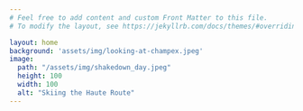 ```yaml
---
# Feel free to add content and custom Front Matter to this file.
# To modify the layout, see https://jekyllrb.com/docs/themes/#overriding-theme-defaults

layout: home
background: 'assets/img/looking-at-champex.jpeg'
image:
  path: "/assets/img/shakedown_day.jpeg"
  height: 100
  width: 100
  alt: "Skiing the Haute Route"
---
```

